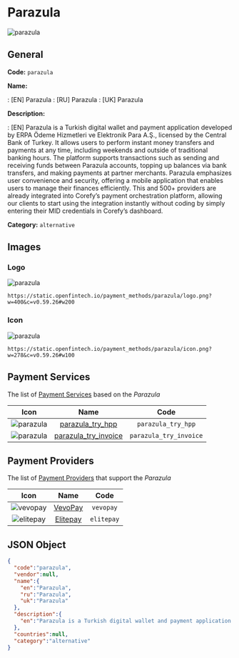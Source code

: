 
# Parazula 
![parazula](https://static.openfintech.io/payment_methods/parazula/logo.png?w=400&c=v0.59.26#w200)  

## General 
**Code:** `parazula` 
 
**Name:** 
 
:	[EN] Parazula 
:	[RU] Parazula 
:	[UK] Parazula 
 
**Description:** 
 
: [EN] Parazula is a Turkish digital wallet and payment application developed by ERPA Ödeme Hizmetleri ve Elektronik Para A.Ş., licensed by the Central Bank of Turkey. It allows users to perform instant money transfers and payments at any time, including weekends and outside of traditional banking hours. The platform supports transactions such as sending and receiving funds between Parazula accounts, topping up balances via bank transfers, and making payments at partner merchants. Parazula emphasizes user convenience and security, offering a mobile application that enables users to manage their finances efficiently. This and 500+ providers are already integrated into Corefy’s payment orchestration platform, allowing our clients to start using the integration instantly without coding by simply entering their MID credentials in Corefy’s dashboard. 
 
**Category:** `alternative` 
 

## Images 

### Logo 
![parazula](https://static.openfintech.io/payment_methods/parazula/logo.png?w=400&c=v0.59.26#w200)  

```
https://static.openfintech.io/payment_methods/parazula/logo.png?w=400&c=v0.59.26#w200
```  

### Icon 
![parazula](https://static.openfintech.io/payment_methods/parazula/icon.png?w=278&c=v0.59.26#w100)  

```
https://static.openfintech.io/payment_methods/parazula/icon.png?w=278&c=v0.59.26#w100
```  

## Payment Services 
 
The list of [Payment Services](/payment-services/) based on the _Parazula_ 

|Icon|Name|Code| 
|:---:|:---:|:---:| 
|![parazula](https://static.openfintech.io/payment_methods/parazula/icon.png?w=278&c=v0.59.26#w100) |[parazula_try_hpp](/payment-services/parazula_try_hpp/)|`parazula_try_hpp`| 
|![parazula](https://static.openfintech.io/payment_methods/parazula/icon.png?w=278&c=v0.59.26#w100) |[parazula_try_invoice](/payment-services/parazula_try_invoice/)|`parazula_try_invoice`| 
 

## Payment Providers 
 
The list of [Payment Providers](/payment-providers/) that support the _Parazula_ 

|Icon|Name|Code| 
|:---:|:---:|:---:| 
|![vevopay](https://static.openfintech.io/payment_providers/vevopay/icon.png?w=278&c=v0.59.26#w100) |[VevoPay](/payment-providers/vevopay/)|`vevopay`| 
|![elitepay](https://static.openfintech.io/payment_providers/elitepay/icon.png?w=278&c=v0.59.26#w100) |[Elitepay](/payment-providers/elitepay/)|`elitepay`| 
 

## JSON Object 

```json
{
  "code":"parazula",
  "vendor":null,
  "name":{
    "en":"Parazula",
    "ru":"Parazula",
    "uk":"Parazula"
  },
  "description":{
    "en":"Parazula is a Turkish digital wallet and payment application developed by ERPA \u00d6deme Hizmetleri ve Elektronik Para A.\u015e., licensed by the Central Bank of Turkey. It allows users to perform instant money transfers and payments at any time, including weekends and outside of traditional banking hours. The platform supports transactions such as sending and receiving funds between Parazula accounts, topping up balances via bank transfers, and making payments at partner merchants. Parazula emphasizes user convenience and security, offering a mobile application that enables users to manage their finances efficiently. This and 500+ providers are already integrated into Corefy\u2019s payment orchestration platform, allowing our clients to start using the integration instantly without coding by simply entering their MID credentials in Corefy\u2019s dashboard."
  },
  "countries":null,
  "category":"alternative"
}
```  
